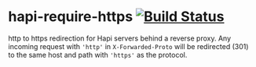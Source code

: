 hapi-require-https [![Build Status](https://travis-ci.org/bendrucker/hapi-require-https.svg?branch=master)](https://travis-ci.org/bendrucker/hapi-require-https)
==================

http to https redirection for Hapi servers behind a reverse proxy. Any incoming request with `'http'` in `X-Forwarded-Proto` will be redirected (301) to the same host and path with `'https'` as the protocol. 
